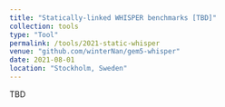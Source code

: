 ```yaml
---
title: "Statically-linked WHISPER benchmarks [TBD]"
collection: tools
type: "Tool"
permalink: /tools/2021-static-whisper
venue: "github.com/winterNan/gem5-whisper"
date: 2021-08-01
location: "Stockholm, Sweden"
---
```


TBD
